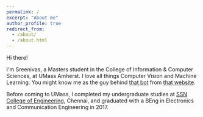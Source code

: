 ```yaml
---
permalink: /
excerpt: "About me"
author_profile: true
redirect_from: 
  - /about/
  - /about.html
---
```


Hi there! 

I'm Sreenivas, a Masters student in the College of Information & Computer Sciences, at UMass Amherst. I love all things Computer Vision and Machine Learning. You might know me as the guy behind [that bot](http://reddit.com/u/riskyclickerbot) from [that website](http://reddit.com).

Before coming to UMass, I completed my undergraduate studies at [SSN College of Engineering](http://www.ssn.edu.in/), Chennai, and graduated with a BEng in Electronics and Communication Engineering in 2017.


